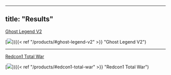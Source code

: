 
---
title: "Results"
---

<form method="get">
    <a href="/products/#ghost-legend-v2">Ghost Legend V2</a>
</form>

[![](/images/ghost.jpg)]({{< ref "/products/#ghost-legend-v2" >}} "Ghost Legend V2")

---

<form method="get">
    <a href="/products/#redcon1-total-war">Redcon1 Total War</a>
</form>

[![](/images/totalwar.jpg)]({{< ref "/products/#edcon1-total-war" >}} "Redcon1 Total War")

